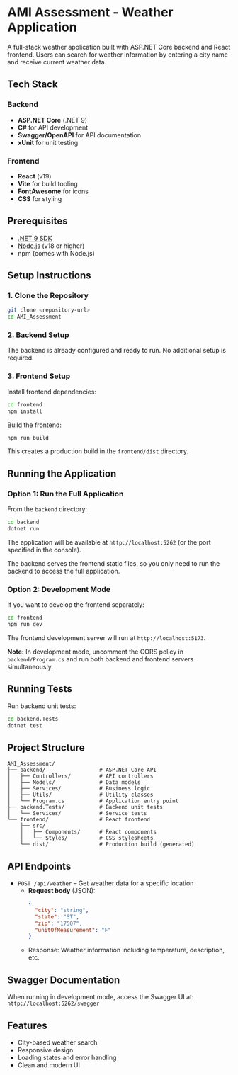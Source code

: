 # AMI Assessment - Weather Application

A full-stack weather application built with ASP.NET Core backend and React frontend. Users can search for weather information by entering a city name and receive current weather data.

## Tech Stack

### Backend
- **ASP.NET Core** (.NET 9)
- **C#** for API development
- **Swagger/OpenAPI** for API documentation
- **xUnit** for unit testing

### Frontend
- **React** (v19)
- **Vite** for build tooling
- **FontAwesome** for icons
- **CSS** for styling

## Prerequisites

- [.NET 9 SDK](https://dotnet.microsoft.com/download)
- [Node.js](https://nodejs.org/) (v18 or higher)
- npm (comes with Node.js)

## Setup Instructions

### 1. Clone the Repository

```bash
git clone <repository-url>
cd AMI_Assessment
```

### 2. Backend Setup

The backend is already configured and ready to run. No additional setup is required.

### 3. Frontend Setup

Install frontend dependencies:

```bash
cd frontend
npm install
```

Build the frontend:

```bash
npm run build
```

This creates a production build in the `frontend/dist` directory.

## Running the Application

### Option 1: Run the Full Application

From the `backend` directory:

```bash
cd backend
dotnet run
```

The application will be available at `http://localhost:5262` (or the port specified in the console).

The backend serves the frontend static files, so you only need to run the backend to access the full application.

### Option 2: Development Mode

If you want to develop the frontend separately:

```bash
cd frontend
npm run dev
```

The frontend development server will run at `http://localhost:5173`.

**Note:** In development mode, uncomment the CORS policy in `backend/Program.cs` and run both backend and frontend servers simultaneously.

## Running Tests

Run backend unit tests:

```bash
cd backend.Tests
dotnet test
```

## Project Structure

```
AMI_Assessment/
├── backend/                 # ASP.NET Core API
│   ├── Controllers/         # API controllers
│   ├── Models/              # Data models
│   ├── Services/            # Business logic
│   ├── Utils/               # Utility classes
│   └── Program.cs           # Application entry point
├── backend.Tests/           # Backend unit tests
│   └── Services/            # Service tests
└── frontend/                # React frontend
    ├── src/
    │   ├── Components/      # React components
    │   └── Styles/          # CSS stylesheets
    └── dist/                # Production build (generated)
```

## API Endpoints

- `POST /api/weather` – Get weather data for a specific location
  - **Request body** (JSON):
    ```json
    {
      "city": "string",
      "state": "ST",
      "zip": "17507",
      "unitOfMeasurement": "F"
    }
    ```
  - Response: Weather information including temperature, description, etc.

## Swagger Documentation

When running in development mode, access the Swagger UI at:
`http://localhost:5262/swagger`

## Features

- City-based weather search
- Responsive design
- Loading states and error handling
- Clean and modern UI

